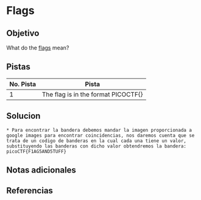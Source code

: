 # Flags

## Objetivo
What do the [flags](https://jupiter.challenges.picoctf.org/static/fbeb5f9040d62b18878d199cdda2d253/flag.png) mean?
## Pistas

| No. Pista | Pista                               |
| --------- | ----------------------------------- |
| 1         | The flag is in the format PICOCTF{} |


## Solucion

```
* Para encontrar la bandera debemos mandar la imagen proporcionada a google images para encontrar coincidencias, nos daremos cuenta que se trata de un codigo de banderas en la cual cada una tiene un valor, substituyendo las banderas con dicho valor obtendremos la bandera:
picoCTF{F1AG5AND5TUFF}
```

## Notas adicionales

## Referencias